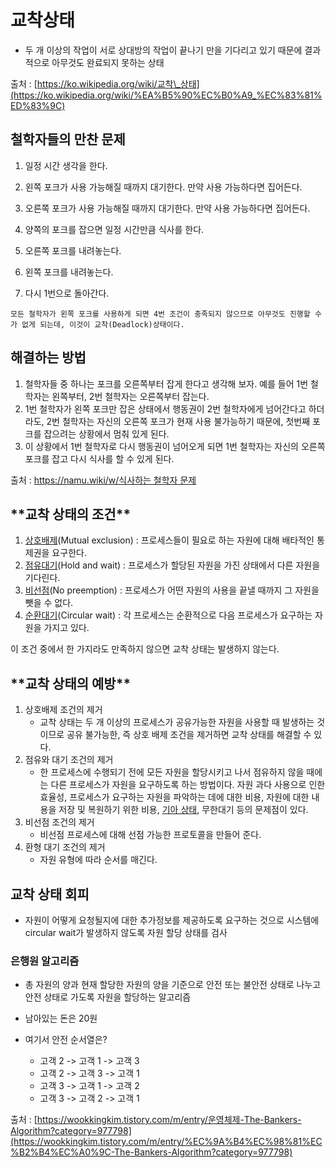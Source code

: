 # 교착상태

- 두 개 이상의 작업이 서로 상대방의 작업이 끝나기 만을 기다리고 있기 때문에 결과적으로 아무것도 완료되지 못하는 상태

출처 : [https://ko.wikipedia.org/wiki/교착\_상태](https://ko.wikipedia.org/wiki/%EA%B5%90%EC%B0%A9_%EC%83%81%ED%83%9C)

## 철학자들의 만찬 문제

1. 일정 시간 생각을 한다.

2. 왼쪽 포크가 사용 가능해질 때까지 대기한다. 만약 사용 가능하다면 집어든다.

3. 오른쪽 포크가 사용 가능해질 때까지 대기한다. 만약 사용 가능하다면 집어든다.

4. 양쪽의 포크를 잡으면 일정 시간만큼 식사를 한다.

5. 오른쪽 포크를 내려놓는다.

6. 왼쪽 포크를 내려놓는다.

7. 다시 1번으로 돌아간다.

```
모든 철학자가 왼쪽 포크를 사용하게 되면 4번 조건이 충족되지 않으므로 아무것도 진행할 수가 없게 되는데, 이것이 교착(Deadlock)상태이다.
```

## **해결하는 방법**

1. 철학자들 중 하나는 포크를 오른쪽부터 잡게 한다고 생각해 보자. 예를 들어 1번 철학자는 왼쪽부터, 2번 철학자는 오른쪽부터 잡는다.
2. 1번 철학자가 왼쪽 포크만 잡은 상태에서 행동권이 2번 철학자에게 넘어간다고 하더라도, 2번 철학자는 자신의 오른쪽 포크가 현재 사용 불가능하기 때문에, 첫번째 포크를 잡으려는 상황에서 멈춰 있게 된다.
3. 이 상황에서 1번 철학자로 다시 행동권이 넘어오게 되면 1번 철학자는 자신의 오른쪽 포크를 잡고 다시 식사를 할 수 있게 된다.

출처 : [https://namu.wiki/w/식사하는 철학자 문제](https://namu.wiki/w/%EC%8B%9D%EC%82%AC%ED%95%98%EB%8A%94%20%EC%B2%A0%ED%95%99%EC%9E%90%20%EB%AC%B8%EC%A0%9C)

## \***\*교착 상태의 조건\*\***

1. [상호배제](https://ko.wikipedia.org/wiki/%EC%83%81%ED%98%B8%EB%B0%B0%EC%A0%9C)(Mutual exclusion) : 프로세스들이 필요로 하는 자원에 대해 배타적인 통제권을 요구한다.
2. [점유대기](https://ko.wikipedia.org/w/index.php?title=%EC%A0%90%EC%9C%A0%EB%8C%80%EA%B8%B0&action=edit&redlink=1)(Hold and wait) : 프로세스가 할당된 자원을 가진 상태에서 다른 자원을 기다린다.
3. [비선점](https://ko.wikipedia.org/wiki/%EB%B9%84%EC%84%A0%EC%A0%90_%EC%8A%A4%EC%BC%80%EC%A4%84%EB%A7%81)(No preemption) : 프로세스가 어떤 자원의 사용을 끝낼 때까지 그 자원을 뺏을 수 없다.
4. [순환대기](https://ko.wikipedia.org/w/index.php?title=%EC%88%9C%ED%99%98%EB%8C%80%EA%B8%B0&action=edit&redlink=1)(Circular wait) : 각 프로세스는 순환적으로 다음 프로세스가 요구하는 자원을 가지고 있다.

이 조건 중에서 한 가지라도 만족하지 않으면 교착 상태는 발생하지 않는다.

## \***\*교착 상태의 예방\*\***

1. 상호배제 조건의 제거
   - 교착 상태는 두 개 이상의 프로세스가 공유가능한 자원을 사용할 때 발생하는 것이므로 공유 불가능한, 즉 상호 배제 조건을 제거하면 교착 상태를 해결할 수 있다.
2. 점유와 대기 조건의 제거
   - 한 프로세스에 수행되기 전에 모든 자원을 할당시키고 나서 점유하지 않을 때에는 다른 프로세스가 자원을 요구하도록 하는 방법이다. 자원 과다 사용으로 인한 효율성, 프로세스가 요구하는 자원을 파악하는 데에 대한 비용, 자원에 대한 내용을 저장 및 복원하기 위한 비용, [기아 상태](https://ko.wikipedia.org/wiki/%EA%B8%B0%EC%95%84_%EC%83%81%ED%83%9C), 무한대기 등의 문제점이 있다.
3. 비선점 조건의 제거
   - 비선점 프로세스에 대해 선점 가능한 프로토콜을 만들어 준다.
4. 환형 대기 조건의 제거
   - 자원 유형에 따라 순서를 매긴다.

## 교착 상태 회피

- 자원이 어떻게 요청될지에 대한 추가정보를 제공하도록 요구하는 것으로 시스템에 circular wait가 발생하지 않도록 자원 할당 상태를 검사

### 은행원 알고리즘

- 총 자원의 양과 현재 할당한 자원의 양을 기준으로 안전 또는 불안전 상태로 나누고 안전 상태로 가도록 자원을 할당하는 알고리즘

- 남아있는 돈은 20원
- 여기서 안전 순서열은?
  - 고객 2 -> 고객 1 -> 고객 3
  - 고객 2 -> 고객 3 -> 고객 1
  - 고객 3 -> 고객 1 -> 고객 2
  - 고객 3 -> 고객 2 -> 고객 1

출처 : [https://wookkingkim.tistory.com/m/entry/운영체제-The-Bankers-Algorithm?category=977798](https://wookkingkim.tistory.com/m/entry/%EC%9A%B4%EC%98%81%EC%B2%B4%EC%A0%9C-The-Bankers-Algorithm?category=977798)
